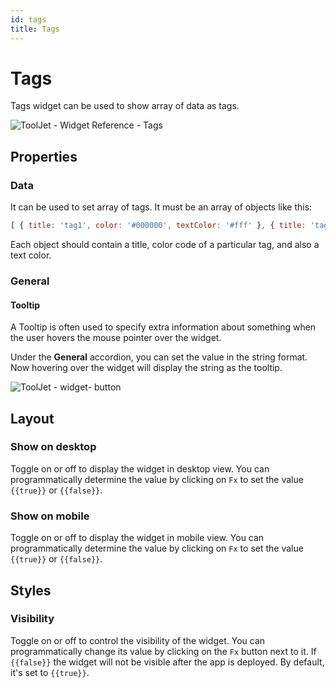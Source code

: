 ```yaml
---
id: tags
title: Tags
---
```

# Tags

Tags widget can be used to show array of data as tags.

<div style={{textAlign: 'center'}}>

![ToolJet - Widget Reference - Tags](/img/widgets/tags/tags.png)

</div>

## Properties

### Data

It can be used to set array of tags. It must be an array of objects like this:

```js
[ { title: 'tag1', color: '#000000', textColor: '#fff' }, { title: 'tag2', color: '#fefefe', textColor: 'green' } ]
```

Each object should contain a title, color code of a particular tag, and also a text color.

### General
#### Tooltip

A Tooltip is often used to specify extra information about something when the user hovers the 
mouse pointer over the widget.

Under the <b>General</b> accordion, you can set the value in the string format. 
Now hovering over the widget will display the string as the tooltip.

<div style={{textAlign: 'center'}}>

![ToolJet - widget- button](/img/tooltip.png)

</div>

## Layout

### Show on desktop

Toggle on or off to display the widget in desktop view. You can programmatically determine the value by clicking on `Fx` to set the value `{{true}}` or `{{false}}`.
### Show on mobile

Toggle on or off to display the widget in mobile view. You can programmatically determine the value by clicking on `Fx` to set the value `{{true}}` or `{{false}}`.

## Styles

### Visibility

Toggle on or off to control the visibility of the widget. You can programmatically change its value by clicking on the `Fx` button next to it. If `{{false}}` the widget will not be visible after the app is deployed. By default, it's set to `{{true}}`.